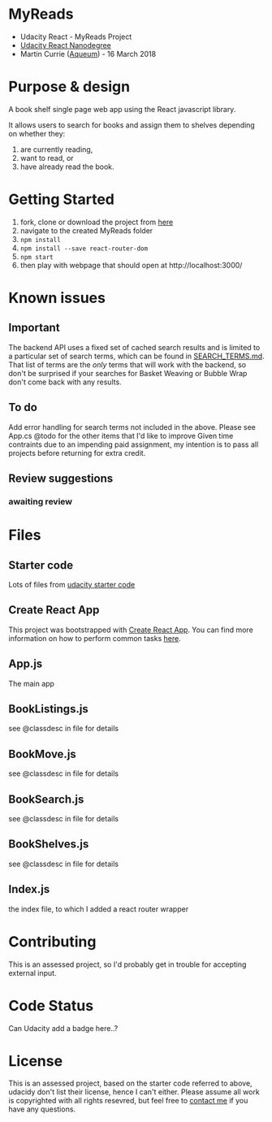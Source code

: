 # MyReads

* Udacity React - MyReads Project
* [Udacity React Nanodegree](https://eu.udacity.com/course/react-nanodegree--nd019)
* Martin Currie ([Aqueum](http://martin.aqueum.com)) - 16 March 2018

# Purpose & design

A book shelf single page web app using the React javascript library.

It allows users to search for books and assign them to shelves depending on whether they:

1.  are currently reading,
2.  want to read, or
3.  have already read
    the book.

# Getting Started

1.  fork, clone or download the project from [here](https://github.com/Aqueum/MyReads)
2.  navigate to the created MyReads folder
3.  `npm install`
4.  `npm install --save react-router-dom`
5.  `npm start`
6.  then play with webpage that should open at http://localhost:3000/

# Known issues

## Important

The backend API uses a fixed set of cached search results and is limited to a particular set of search terms, which can be found in [SEARCH_TERMS.md](SEARCH_TERMS.md). That list of terms are the _only_ terms that will work with the backend, so don't be surprised if your searches for Basket Weaving or Bubble Wrap don't come back with any results.

## To do

Add error handling for search terms not included in the above.
Please see App.cs @todo for the other items that I'd like to improve
Given time contraints due to an impending paid assignment, my intention is to pass all projects before returning for extra credit.

## Review suggestions

### awaiting review

# Files

## Starter code

Lots of files from [udacity starter code](https://github.com/udacity/reactnd-project-myreads-starter)

## Create React App

This project was bootstrapped with [Create React App](https://github.com/facebookincubator/create-react-app). You can find more information on how to perform common tasks [here](https://github.com/facebookincubator/create-react-app/blob/master/packages/react-scripts/template/README.md).

## App.js

The main app

## BookListings.js

see @classdesc in file for details

## BookMove.js

see @classdesc in file for details

## BookSearch.js

see @classdesc in file for details

## BookShelves.js

see @classdesc in file for details

## Index.js

the index file, to which I added a react router wrapper

# Contributing

This is an assessed project, so I'd probably get in trouble for accepting external input.

# Code Status

Can Udacity add a badge here..?

# License

This is an assessed project, based on the starter code referred to above, udacidy don't list their license, hence I can't either. Please assume all work is copyrighted with all rights resevred, but feel free to [contact me](http://www.aqueum.com/contact/)
if you have any questions.
